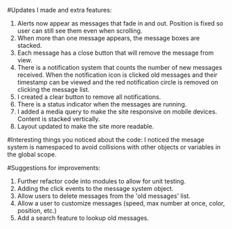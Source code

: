 #Updates I made and extra features:
1. Alerts now appear as messages that fade in and out.  Position is fixed so user can still see them even when scrolling.
2. When more than one message appears, the message boxes are stacked.
3. Each message has a close button that will remove the message from view.
4. There is a notification system that counts the number of new messages received.  When the notification icon is clicked old messages and their timestamp can be viewed and the red notification circle is removed on clicking the message list.
5. I created a clear button to remove all notifications.
6. There is a status indicator when the messages are running.
7. I added a media query to make the site responsive on mobile devices. Content is stacked vertically.
8. Layout updated to make the site more readable.

#Interesting things you noticed about the code:
I noticed the mesage system is namespaced to avoid collisions with other objects or variables in the global scope. 

#Suggestions for improvements:
1. Further refactor code into modules to allow for unit testing.
2. Adding the click events to the message system object.
3. Allow users to delete messages from the 'old messages' list.
4. Allow a user to customize messages (speed, max number at once, color, position, etc.)
5. Add a search feature to lookup old messages.

